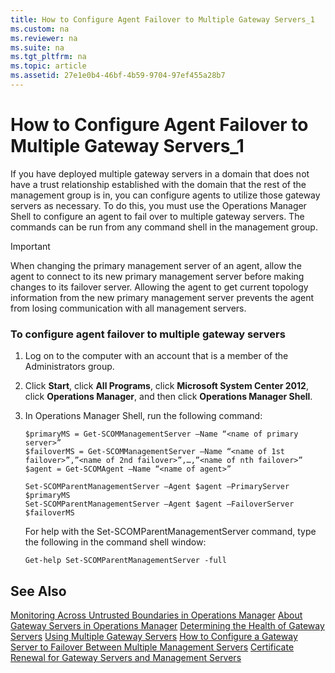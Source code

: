 ```yaml
---
title: How to Configure Agent Failover to Multiple Gateway Servers_1
ms.custom: na
ms.reviewer: na
ms.suite: na
ms.tgt_pltfrm: na
ms.topic: article
ms.assetid: 27e1e0b4-46bf-4b59-9704-97ef455a28b7
---
```

# How to Configure Agent Failover to Multiple Gateway Servers_1
If you have deployed multiple gateway servers in a domain that does not have a trust relationship established with the domain that the rest of the management group is in, you can configure agents to utilize those gateway servers as necessary. To do this, you must use the Operations Manager Shell to configure an agent to fail over to multiple gateway servers. The commands can be run from any command shell in the management group.

> [!IMPORTANT]
> When changing the primary management server of an agent, allow the agent to connect to its new primary management server before making changes to its failover server. Allowing the agent to get current topology information from the new primary management server prevents the agent from losing communication with all management servers.

### To configure agent failover to multiple gateway servers

1.  Log on to the computer with an account that is a member of the Administrators group.

2.  Click **Start**, click **All Programs**, click **Microsoft System Center 2012**, click **Operations Manager**, and then click **Operations Manager Shell**.

3.  In Operations Manager Shell, run the following command:

    ```
    $primaryMS = Get-SCOMManagementServer –Name “<name of primary server>”
    $failoverMS = Get-SCOMManagementServer –Name “<name of 1st failover>”,”<name of 2nd failover>”,…,”<name of nth failover>”
    $agent = Get-SCOMAgent –Name “<name of agent>”

    Set-SCOMParentManagementServer –Agent $agent –PrimaryServer $primaryMS
    Set-SCOMParentManagementServer –Agent $agent –FailoverServer $failoverMS

    ```

    For help with the Set\-SCOMParentManagementServer command, type the following in the command shell window:

    ```
    Get-help Set-SCOMParentManagementServer -full
    ```

## See Also
[Monitoring Across Untrusted Boundaries in Operations Manager](./Monitoring-Across-Untrusted-Boundaries-in-Operations-Manager.md)
[About Gateway Servers in Operations Manager](./About-Gateway-Servers-in-Operations-Manager.md)
[Determining the Health of Gateway Servers](./Determining-the-Health-of-Gateway-Servers.md)
[Using Multiple Gateway Servers](./Using-Multiple-Gateway-Servers.md)
[How to Configure a Gateway Server to Failover Between Multiple Management Servers](./How-to-Configure-a-Gateway-Server-to-Failover-Between-Multiple-Management-Servers.md)
[Certificate Renewal for Gateway Servers and Management Servers](./Certificate-Renewal-for-Gateway-Servers-and-Management-Servers.md)


